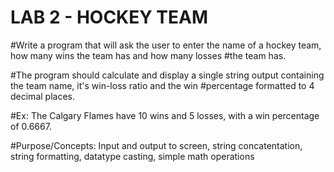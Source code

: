 # LAB 2 - HOCKEY TEAM
#Write a program that will ask the user to enter the name of a hockey team, how many wins the team has and how many losses #the team has.

#The program should calculate and display a single string output containing the team name, it's win-loss ratio and the win #percentage formatted to 4 decimal places.

#Ex: The Calgary Flames have 10 wins and 5 losses, with a win percentage of 0.6667.

#Purpose/Concepts: Input and output to screen, string concatentation, string formatting, datatype casting, simple math operations